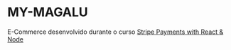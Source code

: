 # MY-MAGALU

E-Commerce desenvolvido durante o curso [Stripe Payments with React & Node](https://www.youtube.com/watch?v=YTc0Zi70AjM)
